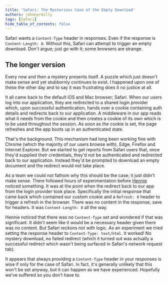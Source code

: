 ```yaml
---
title: 'Safari: The Mysterious Case of the Empty Download'
authors: johnnyreilly
tags: [Safari]
hide_table_of_contents: false
---
```


Safari wants a `Content-Type` header in responses. Even if the response is `Content-Length: 0`. Without this, Safari can attempt to trigger an empty download. Don't argue; just go with it; some browsers are strange.

<!--truncate-->

## The longer version

Every now and then a mystery presents itself. A puzzle which just doesn't make sense and yet stubbornly continues to exist. I happened upon one of these the other day and to say it was frustrating does it no justice at all.

It all came back to the default iOS and Mac browser; Safari. When our users log into our application, they are redirected to a shared login provider which, upon successful authentication, hands over a cookie containing auth details and redirects back to our application. A middleware in our app reads what it needs from the cookie and then creates a cookie of its own which is to be used throughout the session. As soon as the cookie is set, the page refreshes and the app boots up in an authenticated state.

That's the background. This mechanism had long been working fine with Chrome (which the majority of our users browse with), Edge, Firefox and Internet Explorer. But we started to get reports from Safari users that, once they'd supplied their credentials, they'd not be authenticated and redirected back to our application. Instead they'd be prompted to download an empty document and the redirect would not take place.

As a team we could not fathom why this should be the case; it just didn't make sense. There followed hours of experimentation before [Hennie](https://twitter.com/hennie_spies) noticed something. It was at the point when the redirect back to our app from the login provider took place. Specifically the initial response that came back which contained our custom cookie and a `Refresh: 0` header to trigger a refresh in the browser. There was no content in the response, save for headers. It was `Content-Length: 0` all the way.

Hennie noticed that there was no `Content-Type` set and wondered if that was significant. It didn't seem like it would be a necessary header given there was no content. But Safari reckons not with logic. As an experiment we tried setting the response header to `Content-Type: text/html`. It worked! No mystery download, no failed redirect (which it turned out was actually a successful redirect which wasn't being surfaced in Safari's network request tab).

It appears that always providing a `Content-Type` header in your responses is wise if only for the case of Safari. In fact, it's generally unlikely that this won't be set anyway, but it can happen as we have experienced. Hopefully we've suffered so you don't have to.
